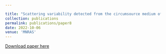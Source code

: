```yaml
---

title: "Scattering variability detected from the circumsource medium of FRB 20190520B"
collection: publications
permalink: publications/paper8
date: 2022-10-06
venue: 'MNRAS'
---
```


[Download paper here](https://arxiv.org/pdf/2210.01975.pdf)
